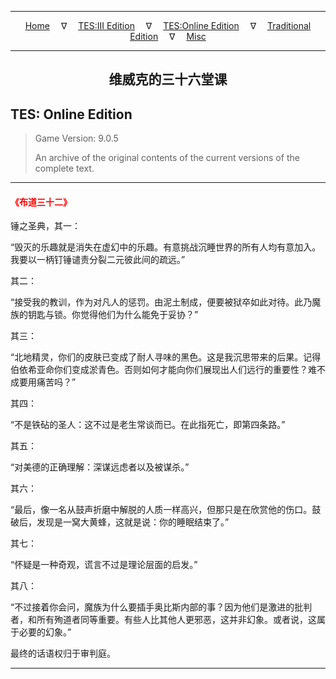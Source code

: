 
---

<!-- Jekyll Page Links -->

<center>
<a href="../../../../index.html">Home</a>
&emsp;&nabla;&emsp;
<a href="../../../index-tes3.html">TES:III Edition</a>
&emsp;&nabla;&emsp;
<a href="../../../index-teso.html">TES:Online Edition</a>
&emsp;&nabla;&emsp;
<a href="../../../index-traditional.html">Traditional Edition</a>
&emsp;&nabla;&emsp;
<a href="../../../index-misc.html">Misc</a>
</center>

<!-- Markdown Body Below: -->

---

<center>
<h2><span style="font-family:Georgia">维威克的三十六堂课</span></h2>
</center>

## TES: Online Edition

> Game Version: 9.0.5
>
> An archive of the original contents of the current versions of the complete text.

---

#### <span style="color:red">《布道三十二》</span>

锤之圣典，其一：

“毁灭的乐趣就是消失在虚幻中的乐趣。有意挑战沉睡世界的所有人均有意加入。我要以一柄钉锤谴责分裂二元彼此间的疏远。”

其二：

“接受我的教训，作为对凡人的惩罚。由泥土制成，便要被狱卒如此对待。此乃魔族的钥匙与锁。你觉得他们为什么能免于妥协？”

其三：

“北地精灵，你们的皮肤已变成了耐人寻味的黑色。这是我沉思带来的后果。记得伯依希亚命你们变成淤青色。否则如何才能向你们展现出人们远行的重要性？难不成要用痛苦吗？”

其四：

“不是铁砧的圣人：这不过是老生常谈而已。在此指死亡，即第四条路。”

其五：

“对美德的正确理解：深谋远虑者以及被谋杀。”

其六：

“最后，像一名从鼓声折磨中解脱的人质一样高兴，但那只是在欣赏他的伤口。鼓破后，发现是一窝大黄蜂，这就是说：你的睡眠结束了。”

其七：

“怀疑是一种奇观，谎言不过是理论层面的启发。”

其八：

“不过接着你会问，魔族为什么要插手奥比斯内部的事？因为他们是激进的批判者，和所有殉道者同等重要。有些人比其他人更邪恶，这并非幻象。或者说，这属于必要的幻象。”

最终的话语权归于审判庭。

---

